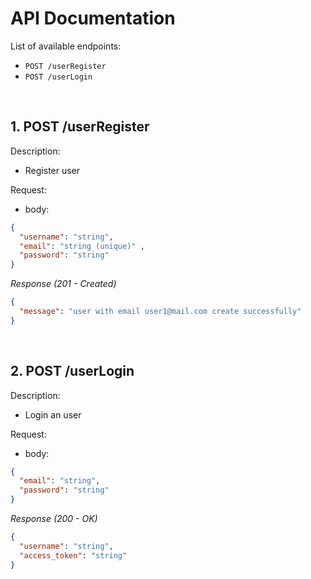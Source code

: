 # API Documentation

List of available endpoints:

- `POST /userRegister`
- `POST /userLogin`

&nbsp;

## 1. POST /userRegister

Description:
- Register user

Request:

- body:

```json
{
  "username": "string",
  "email": "string (unique)" ,
  "password": "string"
}
```

_Response (201 - Created)_

```json
{
  "message": "user with email user1@mail.com create successfully"
}

```

&nbsp;

## 2. POST /userLogin

Description:
- Login an user

Request:

- body:

```json
{
  "email": "string",
  "password": "string"
}
```

_Response (200 - OK)_

```json
{
  "username": "string",
  "access_token": "string"
}

```

&nbsp;
